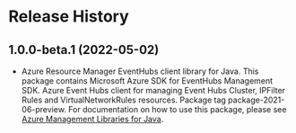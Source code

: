 # Release History

## 1.0.0-beta.1 (2022-05-02)

- Azure Resource Manager EventHubs client library for Java. This package contains Microsoft Azure SDK for EventHubs Management SDK. Azure Event Hubs client for managing Event Hubs Cluster, IPFilter Rules and VirtualNetworkRules resources. Package tag package-2021-06-preview. For documentation on how to use this package, please see [Azure Management Libraries for Java](https://aka.ms/azsdk/java/mgmt).
